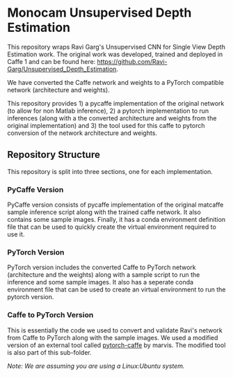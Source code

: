 # Monocam Unsupervised Depth Estimation 

This repository wraps Ravi Garg's Unsupervised CNN for Single View Depth Estimation work. The original work was developed, trained and deployed in Caffe 1 and can be found here: https://github.com/Ravi-Garg/Unsupervised_Depth_Estimation. 

We have converted the Caffe network and weights to a PyTorch compatible network (architecture and weights). 

This repository provides 1) a pycaffe implementation of the original network (to allow for non Matlab inference), 2) a pytorch implementation to run inferences (along with a the converted architecture and weights from the original implementation) and 3) the tool used for this caffe to pytorch conversion of the network architecture and weights.  

## Repository Structure
This repository is split into three sections, one for each implementation.

### PyCaffe Version

PyCaffe version consists of pycaffe implementation of the original matcaffe sample inference script along with the trained caffe network. It also contains some sample images. Finally, it has a conda environment definition file that can be used to quickly create the virtual environment required to use it.

### PyTorch Version

PyTorch version includes the converted Caffe to PyTorch network (architecture and the weights) along with a sample script to run the inference and some sample images. It also has a seperate conda environment file that can be used to create an virtual environment to run the pytorch version.

### Caffe to PyTorch Version

This is essentially the code we used to convert and validate Ravi's network from Caffe to PyTorch along with the sample images. We used a modified version of an external tool called [pytorch-caffe](https://github.com/marvis/pytorch-caffe) by marvis. The modified tool is also part of this sub-folder. 

*Note: We are assuming you are using a Linux:Ubuntu system.*
